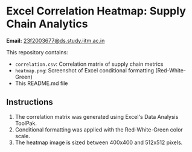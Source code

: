 # Excel Correlation Heatmap: Supply Chain Analytics

**Email:** 23f2003677@ds.study.iitm.ac.in

This repository contains:
- `correlation.csv`: Correlation matrix of supply chain metrics
- `heatmap.png`: Screenshot of Excel conditional formatting (Red-White-Green)
- This README.md file

## Instructions
1. The correlation matrix was generated using Excel's Data Analysis ToolPak.
2. Conditional formatting was applied with the Red-White-Green color scale.
3. The heatmap image is sized between 400x400 and 512x512 pixels.
